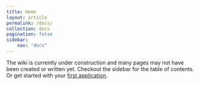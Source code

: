```yaml
---
title: Home
layout: article
permalink: /docs/
collection: docs
pagination: false
sidebar:
    nav: "docs"
---
```


The wiki is currently under construction and many pages may not have been created or written yet. Checkout the sidebar for the table of contents. Or get started with your [first application](/docs/starting/first-application).
